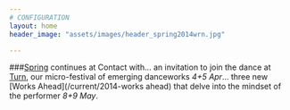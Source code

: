 ```yaml
---
# CONFIGURATION
layout: home
header_image: "assets/images/header_spring2014wrn.jpg"

---
```

###[Spring](/current/2014-spring) continues at Contact with… an invitation to join the dance at [Turn](/current/2014-turn), our micro-festival of emerging danceworks *4+5 Apr*… three new [Works Ahead](/current/2014-works ahead) that delve into the mindset of the performer *8+9 May*.

